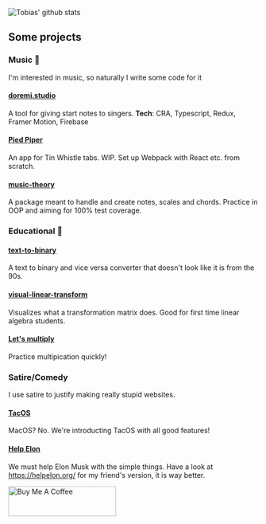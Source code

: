 ![Tobias' github stats](https://github-readme-stats.vercel.app/api?username=tskarhed&show_icons=true&theme=radical&count_private=true&include_all_commits=true&hide=stars)

## Some projects

### Music :musical_score:

I'm interested in music, so naturally I write some code for it

#### [doremi.studio](https://github.com/tskarhed/doremi.studio)
A tool for giving start notes to singers.
__Tech__: CRA, Typescript, Redux, Framer Motion, Firebase

#### [Pied Piper](https://pied-piper.netlify.app/)
An app for Tin Whistle tabs. WIP. Set up Webpack with React etc. from scratch.

#### [music-theory](https://github.com/tskarhed/music-theory)
A package meant to handle and create notes, scales and chords. Practice in OOP and aiming for 100% test coverage.

### Educational :microscope:

#### [text-to-binary](http://text-to-binary.com/)

A text to binary and vice versa converter that doesn't look like it is from the 90s.

#### [visual-linear-transform](https://tskarhed.github.io/visual-linear-transform/)

Visualizes what a transformation matrix does. Good for first time linear algebra students.

#### [Let's multiply](https://tskarhed.github.io/lets-multiply/)

Practice multipication quickly!

### Satire/Comedy
I use satire to justify making really stupid websites.

#### [TacOS](https://tacos.dev/)
MacOS? No. We're introducting TacOS with all good features!

#### [Help Elon](https://tskarhed.github.io/help-elon/)
We must help Elon Musk with the simple things. Have a look at https://helpelon.org/ for my friend's version, it is way better.


<a href="https://www.buymeacoffee.com/tskarhed" target="_blank"><img src="https://cdn.buymeacoffee.com/buttons/v2/default-yellow.png" alt="Buy Me A Coffee" style="height: 60px !important;width: 217px !important;" ></a>
<!--
**tskarhed/tskarhed** is a ✨ _special_ ✨ repository because its `README.md` (this file) appears on your GitHub profile.

Here are some ideas to get you started:

- 🔭 I’m currently working on ...
- 🌱 I’m currently learning ...
- 👯 I’m looking to collaborate on ...
- 🤔 I’m looking for help with ...
- 💬 Ask me about ...
- 📫 How to reach me: ...
- 😄 Pronouns: ...
- ⚡ Fun fact: ...
-->
